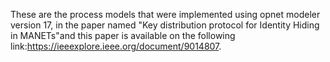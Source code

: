 These are the process models that were implemented using opnet modeler version 17, in the paper named "Key distribution protocol for Identity Hiding in MANETs"and this paper is available on the following link:https://ieeexplore.ieee.org/document/9014807.



